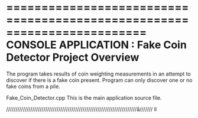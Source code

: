 ========================================================================
    CONSOLE APPLICATION : Fake Coin Detector Project Overview
========================================================================
The program takes results of coin weighting measurements in an attempt to discover if there is a fake coin present.
Program can only discover one or no fake coins from a pile.

Fake_Coin_Detector.cpp
    This is the main application source file. 

//////////////////////////////////////////////////////////////////////å///////
ll
